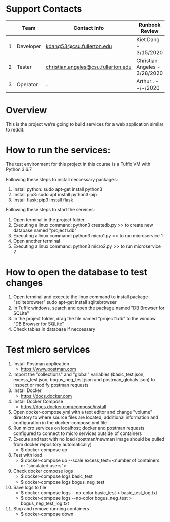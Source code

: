 # Support Contacts

|        | Team           | Contact Info          	  			| Runbook Review        		|
|--------|----------------|-------------------------------------|-------------------------------|
|   1	 | Developer      | kdang53@csu.fullerton.edu 			| Kiet Dang - 3/15/2020 		|
|   2	 | Tester         | christian.angeles@csu.fullerton.edu | Christian Angeles - 3/28/2020 |
|   3	 | Operator       | 		..	              			| Arthur..  - -/-/2020  		|


# Overview

This is the project we’re going to build services for a web application
similar to reddit.

# How to run the services:

The test environment for this project in this course is a Tuffix VM with
Python 3.6.7

Following these steps to install neccessary packages:
1. Install python:
sudo apt-get install python3
2. Install pip3:
sudo apt install python3-pip
3. Install flask:
pip3 install flask

Following these steps to start the services:
1. Open terminal in the project folder
2. Executing a linux command:
	python3 createdb.py
		>> to create new database named "project1.db"
3. Executing a linux command:
	python3 micro1.py
		>> to run microservice 1
4. Open another terminal
4. Executing a linux command:
	python3 micro2.py
		>> to run microservice 2

# How to open the database to test changes
1. Open terminal and execute the linux command to install package "sqlitebrowser"
	sudo apt-get install sqlitebrowser
2. In Tuffix windows, search and open the package named "DB  Browser for SQLite"
3. In the project folder, drag the file named "project1.db" to the window "DB  Browser for SQLite"
4. Check tables in database if neccessary


# Test micro services
1. Install Postman application
    - https://www.postman.com
2. Import the "collections" and "global" variables (basic_test.json, excess_test.json, bogus_neg_test.json and postman_globals.json) to inspect or modify postman requests
3. Install Docker
    - https://docs.docker.com
4. Install Docker Compose
    - https://docs.docker.com/compose/install
5. Open docker-compose.yml with a text editor and change "volume" directory to where source files are located; additional information and configuration in the docker-compose.yml file
6. Run micro services on localhost; docker and postman requests configured to connect to micro services outside of containers
7. Execute and test with no load (postman/newman image should be pulled from docker repository automatically)
    - $ docker-compose up
8. Test with load
    - $ docker-compose up --scale excess_test=<number of containers or "simulated users">
9. Check docker compose logs
    - $ docker-compose logs basic_test
    - $ docker-compose logs bogus_neg_test
10. Save logs to file
    - $ docker-compose logs --no-color basic_test > basic_test_log.txt
    - $ docker-compose logs --no-color bogus_neg_test > bogus_neg_test_log.txt
11. Stop and remove running containers
    - $ docker-compose down
